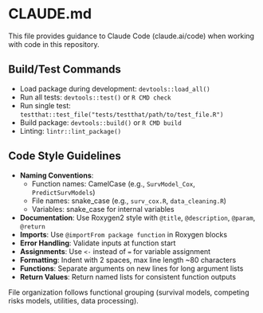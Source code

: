 # CLAUDE.md

This file provides guidance to Claude Code (claude.ai/code) when working with code in this repository.

## Build/Test Commands
- Load package during development: `devtools::load_all()`
- Run all tests: `devtools::test()` or `R CMD check`
- Run single test: `testthat::test_file("tests/testthat/path/to/test_file.R")`
- Build package: `devtools::build()` or `R CMD build`
- Linting: `lintr::lint_package()`

## Code Style Guidelines
- **Naming Conventions**:
  - Function names: CamelCase (e.g., `SurvModel_Cox`, `PredictSurvModels`)
  - File names: snake_case (e.g., `surv_cox.R`, `data_cleaning.R`)
  - Variables: snake_case for internal variables
- **Documentation**: Use Roxygen2 style with `@title`, `@description`, `@param`, `@return`
- **Imports**: Use `@importFrom package function` in Roxygen blocks
- **Error Handling**: Validate inputs at function start
- **Assignments**: Use `<-` instead of `=` for variable assignment
- **Formatting**: Indent with 2 spaces, max line length ~80 characters
- **Functions**: Separate arguments on new lines for long argument lists
- **Return Values**: Return named lists for consistent function outputs

File organization follows functional grouping (survival models, competing risks models, utilities, data processing).